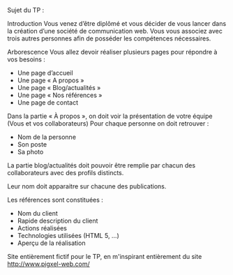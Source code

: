 Sujet du TP :

Introduction
Vous venez d’être diplômé et vous décider de vous lancer dans la
création d’une société de communication web.
Vous vous associez avec trois autres personnes afin de posséder les
compétences nécessaires.

Arborescence
Vous allez devoir réaliser plusieurs pages pour répondre à vos besoins :
- Une page d’accueil
- Une page « A propos »
- Une page « Blog/actualités »
- Une page « Nos références »
- Une page de contact

Dans la partie « À propos », on doit voir la présentation de votre équipe (Vous et vos collaborateurs)
Pour chaque personne on doit retrouver :
- Nom de la personne
- Son poste
- Sa photo

La partie blog/actualités doit pouvoir être remplie par chacun des collaborateurs avec des profils distincts.

Leur nom doit apparaitre sur chacune des publications.

Les références sont constituées :
- Nom du client
- Rapide description du client
- Actions réalisées
- Technologies utilisées (HTML 5, …)
- Aperçu de la réalisation

Site entièrement fictif pour le TP, en m'inspirant entièrement du site http://www.pigxel-web.com/
